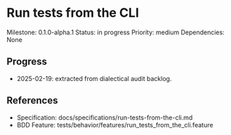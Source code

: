 # Run tests from the CLI
Milestone: 0.1.0-alpha.1
Status: in progress
Priority: medium
Dependencies: None

## Progress
- 2025-02-19: extracted from dialectical audit backlog.

## References
- Specification: docs/specifications/run-tests-from-the-cli.md
- BDD Feature: tests/behavior/features/run_tests_from_the_cli.feature
